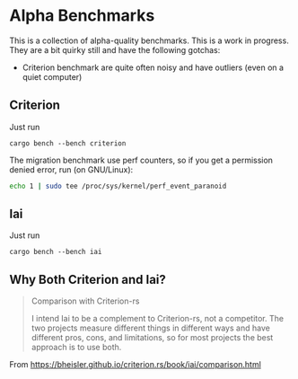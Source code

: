 # Alpha Benchmarks

This is a collection of alpha-quality benchmarks. This is a work in progress. They are a bit quirky still and have the following gotchas:

* Criterion benchmark are quite often noisy and have outliers (even on a quiet computer)

## Criterion

Just run
```
cargo bench --bench criterion
```

The migration benchmark use perf counters, so if you get a permission denied error, run (on GNU/Linux):

``` bash
echo 1 | sudo tee /proc/sys/kernel/perf_event_paranoid
```

## Iai

Just run
```
cargo bench --bench iai
```

## Why Both Criterion and Iai?

> Comparison with Criterion-rs
>
> I intend Iai to be a complement to Criterion-rs, not a competitor. The two projects measure different things in different ways and have different pros, cons, and limitations, so for most projects the best approach is to use both.

From https://bheisler.github.io/criterion.rs/book/iai/comparison.html

